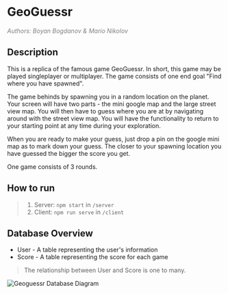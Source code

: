 # GeoGuessr
<p style="color:gray; font-style:italic;">Authors: Boyan Bogdanov & Mario Nikolov</p>

## Description
This is a replica of the famous game GeoGuessr. In short, this game may be played singleplayer or multiplayer. The game consists of one end goal "Find where you have spawned".

The game behinds by spawning you in a random location on the planet. Your screen will have two parts - the mini google map and the large street view map. You will then have to guess where you are at by navigating around with the street view map. You will have the functionality to return to your starting point at any time during your exploration.

When you are ready to make your guess, just drop a pin on the google mini map as to mark down your guess. The closer to your spawning location you have guessed the bigger the score you get.

One game consists of 3 rounds.


## How to run

>1. Server: `npm start` in `/server`
>2. Client: `npm run serve` in `/client`

## Database Overview
- User - A table representing the user's information
- Score - A table representing the score for each game

> The relationship between User and Score is one to many.
<p>
  <img src="./assets/geoguessr-db.pn" alt="Geoguessr Database Diagram"/>
</p>
